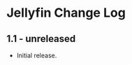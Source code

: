 Jellyfin Change Log
======================

1.1 - unreleased
----------------

  * Initial release.
